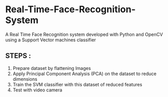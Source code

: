 # Real-Time-Face-Recognition-System
A Real Time Face Recognition system developed with Python and OpenCV using a Support Vector machines classifier


## STEPS :
1) Prepare dataset by flattening Images
2) Apply Principal Component Analysis (PCA) on the dataset to reduce dimensions
3) Train the SVM classifier with this dataset of reduced features
4) Test with video camera
